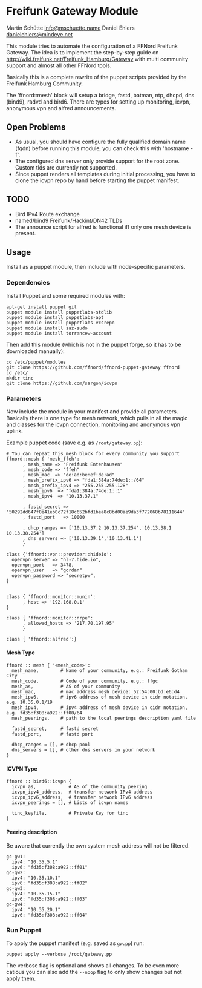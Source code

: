 # Freifunk Gateway Module

Martin Schütte <info@mschuette.name>
Daniel Ehlers <danielehlers@mindeye.net>

This module tries to automate the configuration of a FFNord Freifunk Gateway.
The idea is to implement the step-by-step guide on http://wiki.freifunk.net/Freifunk_Hamburg/Gateway with multi community support and almost all other FFNord tools.

Basically this is a complete rewrite of the puppet scripts provided by the
Freifunk Hamburg Community.

The 'ffnord::mesh' block will setup a bridge, fastd, batman, ntp, dhcpd, dns (bind9), 
radvd and bird6. There are types for setting up monitoring, icvpn, anonymous vpn and alfred announcements.

## Open Problems

* As usual, you should have configure the fully qualified domain name (fqdn) before running
  this module, you can check this with 'hostname -f'.
* The configured dns server only provide support for the root zone.
  Custom tlds are currently not supported.  
* Since puppet renders all templates during initial processing, you have
  to clone the icvpn repo by hand before starting the puppet manifest.

## TODO

* Bird IPv4 Route exchange
* named/bind9 Freifunk/Hackint/DN42 TLDs
* The announce script for alfred is functional iff only one mesh device is present.

## Usage

Install as a puppet module, then include with node-specific parameters.

### Dependencies

Install Puppet and some required modules with:

```
apt-get install puppet git
puppet module install puppetlabs-stdlib
puppet module install puppetlabs-apt
puppet module install puppetlabs-vcsrepo
puppet module install saz-sudo
puppet module install torrancew-account
```

Then add this module (which is not in the puppet forge, so it has to be
downloaded manually):

```
cd /etc/puppet/modules
git clone https://github.com/ffnord/ffnord-puppet-gateway ffnord
cd /etc/
mkdir tinc
git clone https://github.com/sargon/icvpn 
```

### Parameters

Now include the module in your manifest and provide all parameters.
Basically there is one type for mesh network, which pulls
in all the magic and classes for the icvpn connection, monitoring and
anonymous vpn uplink.

Example puppet code (save e.g. as `/root/gateway.pp`):

```
# You can repeat this mesh block for every community you support
ffnord::mesh { 'mesh_ffeh':
      , mesh_name => "Freifunk Entenhausen"
      , mesh_code => "ffeh"
      , mesh_mac  => "de:ad:be:ef:de:ad"
      , mesh_prefix_ipv6 => "fda1:384a:74de:1::/64"
      , mesh_prefix_ipv4 => "255.255.255.128"
      , mesh_ipv6  => "fda1:384a:74de:1::1"
      , mesh_ipv4  => "10.13.37.1"

      , fastd_secret => "50292dd647f0e41eb0c72f18c652bfd1bea8c8bd00ae9da3f772068b78111644"
      , fastd_port   => 10000

      , dhcp_ranges => ['10.13.37.2 10.13.37.254','10.13.38.1 10.13.38.254']
      , dns_servers => ['10.13.39.1','10.13.41.1']
      }

class {'ffnord::vpn::provider::hideio':
  openvpn_server => "nl-7.hide.io",
  openvpn_port   => 3478,
  openvpn_user   => "gordan"
  openvpn_password => "secretpw",
}


class { 'ffnord::monitor::munin':
      , host => '192.168.0.1'
}

class { 'ffnord::monitor::nrpe':
      , allowed_hosts => '217.70.197.95'
      }

class { 'ffnord::alfred':}
```

#### Mesh Type
```
ffnord :: mesh { '<mesh_code>':
  mesh_name,        # Name of your community, e.g.: Freifunk Gotham City
  mesh_code,        # Code of your community, e.g.: ffgc
  mesh_as,          # AS of your community
  mesh_mac,         # mac address mesh device: 52:54:00:bd:e6:d4
  mesh_ipv6,        # ipv6 address of mesh device in cidr notation, e.g. 10.35.0.1/19
  mesh_ipv4,        # ipv4 address of mesh device in cidr notation, e.g. fd35:f308:a922::ff00/64
  mesh_peerings,    # path to the local peerings description yaml file

  fastd_secret,     # fastd secret
  fastd_port,       # fastd port

  dhcp_ranges = [], # dhcp pool
  dns_servers = [], # other dns servers in your network
}
```

#### ICVPN Type
```
ffnord :: bird6::icvpn {
  icvpn_as,            # AS of the community peering
  icvpn_ipv4_address,  # transfer network IPv4 address
  icvpn_ipv6_address,  # transfer network IPv6 address
  icvpn_peerings = [], # Lists of icvpn names

  tinc_keyfile,        # Private Key for tinc
}
```

#### Peering description
Be aware that currently the own system mesh address will not be filtered.

```
gc-gw1:
  ipv4: "10.35.5.1"
  ipv6: "fd35:f308:a922::ff01"
gc-gw2:
  ipv4: "10.35.10.1"
  ipv6: "fd35:f308:a922::ff02"
gc-gw3:
  ipv4: "10.35.15.1"
  ipv6: "fd35:f308:a922::ff03"
gc-gw4:
  ipv4: "10.35.20.1"
  ipv6: "fd35:f308:a922::ff04"
```

### Run Puppet

To apply the puppet manifest (e.g. saved as `gw.pp`) run:

```
puppet apply --verbose /root/gateway.pp
```

The verbose flag is optional and shows all changes.
To be even more catious you can also add the `--noop` flag to only show changes
but not apply them.

